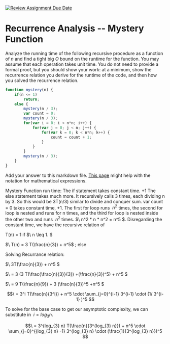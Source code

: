 [![Review Assignment Due Date](https://classroom.github.com/assets/deadline-readme-button-24ddc0f5d75046c5622901739e7c5dd533143b0c8e959d652212380cedb1ea36.svg)](https://classroom.github.com/a/OlW38W4k)
# Recurrence Analysis -- Mystery Function

Analyze the running time of the following recursive procedure as a function of
$n$ and find a tight big $O$ bound on the runtime for the function. You may
assume that each operation takes unit time. You do not need to provide a formal
proof, but you should show your work: at a minimum, show the recurrence relation
you derive for the runtime of the code, and then how you solved the recurrence
relation.

```javascript
function mystery(n) {
    if(n <= 1)
        return;
    else {
        mystery(n / 3);
        var count = 0;
        mystery(n / 3);
        for(var i = 0; i < n*n; i++) {
            for(var j = 0; j < n; j++) {
                for(var k = 0; k < n*n; k++) {
                    count = count + 1;
                }
            }
        }
        mystery(n / 3);
    }
}
```

Add your answer to this markdown file. [This
page](https://docs.github.com/en/get-started/writing-on-github/working-with-advanced-formatting/writing-mathematical-expressions)
might help with the notation for mathematical expressions.

Mystery Function run time:
The if statement takes constant time. +1
The else statement takes much more. It recursively calls 3 times, each dividing n by 3. So this would be 3T(n/3) similar to divide and conquer sum. 
var count = 0 takes constant time, +1.
The first for loop runs $\ n^2$ times, the second for loop is nested and runs for n times, and the third for loop is nested inside the other two and runs $\ n^2$ times.
$\ n^2 * n * n^2 = n^5 $. Disregarding the constant time, we have the recursive relation of 

T(n) = 1 if $\ n \leq 1. $

$\ T(n) = 3 T(\frac{n}{3}) + n^5$ ; else

Solving Recurrance relation:

$\ 3T(\frac{n}{3}) + n^5 $

$\ = 3 (3 T(\frac{\frac{n}{3}}{3}) +(\frac{n}{3})^5) + n^5 $

$\ = 9 T(\frac{n}{9}) + 3 (\frac{n}{3})^5 +n^5 $

$$\ = 3^i T(\frac{n}{3^i}) + n^5 \cdot \sum_{j=0}^{i-1} 3^{i-1} \cdot (1/ 3^{i-1} )^5 $$

To solve for the base case to get our asymptotic complexity, we can substitute in $\ i = log_{3} n$.

$$\ = 3^{log_{3} n} T(\frac{n}{3^{log_{3} n}}) + n^5 \cdot \sum_{j=0}^{{log_{3} n} -1} 3^{log_{3} n} \cdot (\frac{1}{3^{log_{3} n}})^5 $$



